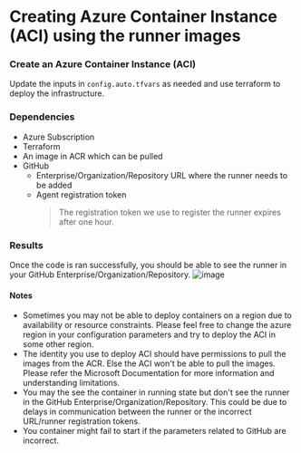 # Creating Azure Container Instance (ACI) using the runner images

### Create an Azure Container Instance (ACI)
Update the inputs in `config.auto.tfvars` as needed and use terraform to deploy the infrastructure.

### Dependencies
- Azure Subscription
- Terraform
- An image in ACR which can be pulled
- GitHub
  - Enterprise/Organization/Repository URL where the runner needs to be added
  - Agent registration token
    > The registration token we use to register the runner expires after one hour.

### Results
Once the code is ran successfully, you should be able to see the runner in your GitHub Enterprise/Organization/Repository.
![image](https://user-images.githubusercontent.com/61077834/153718086-656d245f-6592-40e1-bc3f-d2f78c80f1cd.png)

#### Notes
- Sometimes you may not be able to deploy containers on a region due to availability or resource constraints. Please feel free to change the azure region in your configuration parameters and try to deploy the ACI in some other region.
- The identity you use to deploy ACI should have permissions to pull the images from the ACR. Else the ACI won't be able to pull the images. Please refer the Microsoft Documentation for more information and understanding limitations.
- You may the see the container in running state but don't see the runner in the GitHub Enterprise/Organization/Repository. This could be due to delays in communication between the runner or the incorrect URL/runner registration tokens.
- You container might fail to start if the parameters related to GitHub are incorrect.

